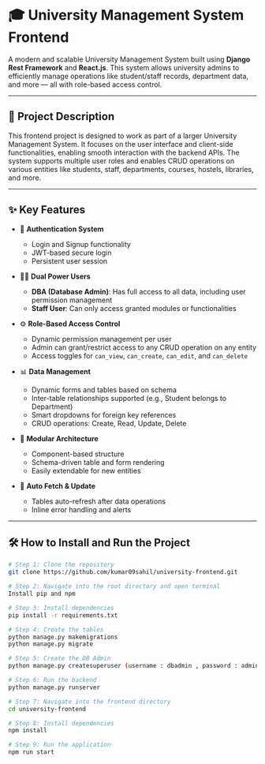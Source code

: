 # 🎓 University Management System Frontend

A modern and scalable University Management System built using  **Django Rest Framework** and **React.js**. This system allows university admins to efficiently manage operations like student/staff records, department data, and more — all with role-based access control.

---

## 📌 Project Description

This frontend project is designed to work as part of a larger University Management System. It focuses on the user interface and client-side functionalities, enabling smooth interaction with the backend APIs. The system supports multiple user roles and enables CRUD operations on various entities like students, staff, departments, courses, hostels, libraries, and more.

---

## ✨ Key Features

- 🔐 **Authentication System**
  - Login and Signup functionality
  - JWT-based secure login
  - Persistent user session

- 🧑‍💼 **Dual Power Users**
  - **DBA (Database Admin)**: Has full access to all data, including user permission management
  - **Staff User**: Can only access granted modules or functionalities

- ⚙️ **Role-Based Access Control**
  - Dynamic permission management per user
  - Admin can grant/restrict access to any CRUD operation on any entity
  - Access toggles for `can_view`, `can_create`, `can_edit`, and `can_delete`

- 📊 **Data Management**
  - Dynamic forms and tables based on schema
  - Inter-table relationships supported (e.g., Student belongs to Department)
  - Smart dropdowns for foreign key references
  - CRUD operations: Create, Read, Update, Delete

- 🧩 **Modular Architecture**
  - Component-based structure
  - Schema-driven table and form rendering
  - Easily extendable for new entities

- 🔄 **Auto Fetch & Update**
  - Tables auto-refresh after data operations
  - Inline error handling and alerts

---

## 🛠️ How to Install and Run the Project

```bash
# Step 1: Clone the repository
git clone https://github.com/kumar09sahil/university-frontend.git

# Step 2: Navigate into the root directory and open terminal
Install pip and npm

# Step 3: Install dependencies
pip install -r requirements.txt

# Step 4: Create the tables
python manage.py makemigrations
python manage.py migrate

# Step 5: Create the DB Admin
python manage.py createsuperuser (username : dbadmin , password : admin123)

# Step 6: Run the backend 
python manage.py runserver

# Step 7: Navigate into the frontend directory
cd university-frontend

# Step 8: Install dependencies
npm install

# Step 9: Run the application
npm run start

